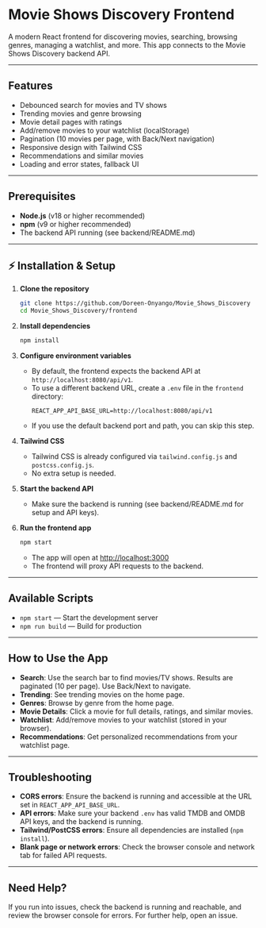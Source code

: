 # Movie Shows Discovery Frontend

A modern React frontend for discovering movies, searching, browsing genres, managing a watchlist, and more. This app connects to the Movie Shows Discovery backend API.

---

## Features
- Debounced search for movies and TV shows
- Trending movies and genre browsing
- Movie detail pages with ratings
- Add/remove movies to your watchlist (localStorage)
- Pagination (10 movies per page, with Back/Next navigation)
- Responsive design with Tailwind CSS
- Recommendations and similar movies
- Loading and error states, fallback UI

---

## Prerequisites
- **Node.js** (v18 or higher recommended)
- **npm** (v9 or higher recommended)
- The backend API running (see backend/README.md)

---

## ⚡ Installation & Setup

1. **Clone the repository**
   ```bash
   git clone https://github.com/Doreen-Onyango/Movie_Shows_Discovery
   cd Movie_Shows_Discovery/frontend
   ```

2. **Install dependencies**
   ```bash
   npm install
   ```

3. **Configure environment variables**
   - By default, the frontend expects the backend API at `http://localhost:8080/api/v1`.
   - To use a different backend URL, create a `.env` file in the `frontend` directory:
     ```env
     REACT_APP_API_BASE_URL=http://localhost:8080/api/v1
     ```
   - If you use the default backend port and path, you can skip this step.

4. **Tailwind CSS**
   - Tailwind CSS is already configured via `tailwind.config.js` and `postcss.config.js`.
   - No extra setup is needed.

5. **Start the backend API**
   - Make sure the backend is running (see backend/README.md for setup and API keys).

6. **Run the frontend app**
   ```bash
   npm start
   ```
   - The app will open at [http://localhost:3000](http://localhost:3000)
   - The frontend will proxy API requests to the backend.

---

## Available Scripts
- `npm start` — Start the development server
- `npm run build` — Build for production


---

## How to Use the App
- **Search**: Use the search bar to find movies/TV shows. Results are paginated (10 per page). Use Back/Next to navigate.
- **Trending**: See trending movies on the home page.
- **Genres**: Browse by genre from the home page.
- **Movie Details**: Click a movie for full details, ratings, and similar movies.
- **Watchlist**: Add/remove movies to your watchlist (stored in your browser).
- **Recommendations**: Get personalized recommendations from your watchlist page.

---

## Troubleshooting
- **CORS errors**: Ensure the backend is running and accessible at the URL set in `REACT_APP_API_BASE_URL`.
- **API errors**: Make sure your backend `.env` has valid TMDB and OMDB API keys, and the backend is running.
- **Tailwind/PostCSS errors**: Ensure all dependencies are installed (`npm install`).
- **Blank page or network errors**: Check the browser console and network tab for failed API requests.

---

## Need Help?
If you run into issues, check the backend is running and reachable, and review the browser console for errors. For further help, open an issue.
